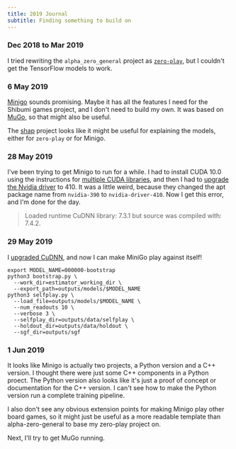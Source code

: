 ```yaml
---
title: 2019 Journal
subtitle: Finding something to build on
---
```


### Dec 2018 to Mar 2019 ###
I tried rewriting the `alpha_zero_general` project as [`zero-play`], but I
couldn't get the TensorFlow models to work.

### 6 May 2019 ###
[Minigo] sounds promising. Maybe it has all the features I need for the Shibumi
games project, and I don't need to build my own. It was based on [MuGo], so that
might also be useful.

The [shap] project looks like it might be useful for explaining the models, either
for `zero-play` or for Minigo.

### 28 May 2019 ###
I've been trying to get Minigo to run for a while. I had to install CUDA 10.0
using the instructions for [multiple CUDA libraries], and then I had to
[upgrade the Nvidia driver] to 410. It was a little weird, because they changed
the apt package name from `nvidia-390` to `nvidia-driver-410`. Now I get this error,
and I'm done for the day.

>Loaded runtime CuDNN library: 7.3.1 but source was compiled with: 7.4.2.

### 29 May 2019 ###
I [upgraded CuDNN], and now I can make MiniGo play against itself!

    export MODEL_NAME=000000-bootstrap
    python3 bootstrap.py \
      --work_dir=estimator_working_dir \
      --export_path=outputs/models/$MODEL_NAME
    python3 selfplay.py \
      --load_file=outputs/models/$MODEL_NAME \
      --num_readouts 10 \
      --verbose 3 \
      --selfplay_dir=outputs/data/selfplay \
      --holdout_dir=outputs/data/holdout \
      --sgf_dir=outputs/sgf

### 1 Jun 2019 ###
It looks like Minigo is actually two projects, a Python version and a C++
version. I thought there were just some C++ components in a Python proect.
The Python version also looks like it's just a proof of concept or
documentation for the C++ version. I can't see how to make the Python version
run a complete training pipeline.

I also don't see any obvious extension points for making Minigo play other
board games, so it might just be useful as a more readable template than
alpha-zero-general to base my zero-play project on.

Next, I'll try to get MuGo running.

[`zero-play`]: https://donkirkby.github.io/zero-play/journal/
[Minigo]: https://github.com/tensorflow/minigo
[MuGo]: https://github.com/brilee/MuGo
[shap]: https://github.com/slundberg/shap
[upgrade the Nvidia driver]: http://www.linuxandubuntu.com/home/how-to-install-latest-nvidia-drivers-in-linux
[upgraded CuDNN]: http://www.askaswiss.com/2019/01/how-to-install-cuda-9-cudnn-7-ubuntu-18-04.html
[multiple CUDA libraries]: https://blog.kovalevskyi.com/b9502d50ae77